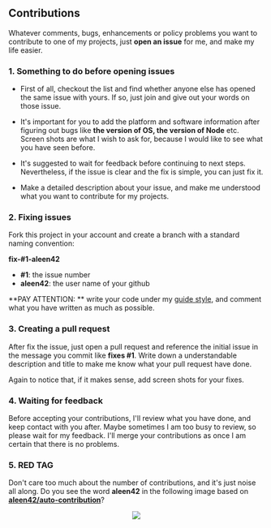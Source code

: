 ## Contributions
Whatever comments, bugs, enhancements or policy problems you want to contribute to one of my projects, just **open an issue** for me, and make my life easier.

### 1. Something to do before opening issues

- First of all, checkout the list and find whether anyone else has opened the same issue with yours. If so, just join and give out your words on those issue.

- It's important for you to add the platform and software information after figuring out bugs like **the version of OS, the version of Node** etc. Screen shots are what I wish to ask for, because I would like to see what you have seen before.

- It's suggested to wait for feedback before continuing to next steps. Nevertheless, if the issue is clear and the fix is simple, you can just fix it.

- Make a detailed description about your issue, and make me understood what you want to contribute for my projects.

### 2. Fixing issues

Fork this project in your account and create a branch with a standard naming convention:

**fix-#1-aleen42**

- **#1**: the issue number
- **aleen42**: the user name of your github

**PAY ATTENTION: ** write your code under my [guide style](https://aleen42.gitbooks.io/javascript/content/), and comment what you have written as much as possible.

### 3. Creating a pull request

After fix the issue, just open a pull request and reference the initial issue in the message you commit like **fixes #1**. Write down a understandable description and title to make me know what your pull request have done.

Again to notice that, if it makes sense, add screen shots for your fixes.

### 4. Waiting for feedback

Before accepting your contributions, I'll review what you have done, and keep contact with you after. Maybe sometimes I am too busy to review, so please wait for my feedback. I'll merge your contributions as once I am certain that there is no problems.

### 5. RED TAG

Don't care too much about the number of contributions, and it's just noise all along. Do you see the word **aleen42** in the following image based on [**aleen42/auto-contribution**](https://github.com/aleen42/auto-contribution)?

<p align="center">
<img src="./contribution.png">
</p>
